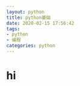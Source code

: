 ```yaml
---
layout: python
title: python基础
date: 2020-02-15 17:56:42
tags: 
- python
- 编程 
categories: python
---
```


# hi